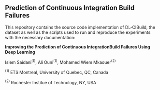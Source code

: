 ## Prediction of Continuous Integration Build Failures
This repository contains the source code implementation of DL-CIBuild, the dataset as well as the scripts used to run and reproduce the experiments with the necessary documentation:

<b> Improving the Prediction of Continuous IntegrationBuild Failures Using Deep Learning</b>

Islem Saidani<sup>(1)</sup>, Ali Ouni<sup>(1)</sup>, Mohamed Wiem Mkaouer<sup>(2)</sup>

<sup>(1)</sup> ETS Montreal, University of Quebec, QC, Canada

<sup>(2)</sup> Rochester Institue of Technology, NY, USA
